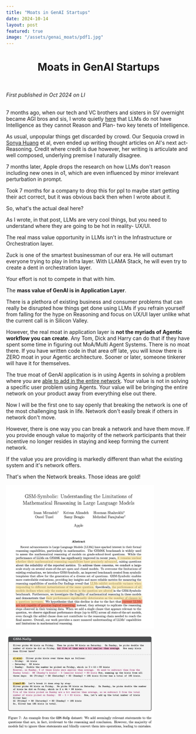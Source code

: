 ```yaml
---
title: "Moats in GenAI Startups"
date: 2024-10-14
layout: post
featured: true
image: "/assets/genai_moats/pdf1.jpg"
---
```


<div align="center">
  <h1><strong>Moats in GenAI Startups</strong></h1>
</div>

<br> <!-- Adds extra spacing -->

*First published in Oct 2024 on LI*<br><br>

7 months ago, when our tech and VC brothers and sisters in SV overnight became AGI bros and sis, I wrote quietly [here](https://trmanish.github.io/2024/03/25/the-agi-myth.html) that LLMs do not have Intelligence as they cannot Reason and Plan- two key tenets of Intelligence. 

As usual, unpopular things get discarded by crowd. Our Sequoia crowd in [Sonya Huang](https://www.linkedin.com/in/sonyaruihuang/) et al, even ended up writing thought articles on AI's next act- Reasoning. Credit where credit is due however, her writing is articulate and well composed, underlying premise I naturally disagree. 

7 months later, Apple drops the research on how LLMs don't reason including new ones in o1, which are even influenced by minor irrelevant perturbation in prompt. 

Took 7 months for a company to drop this for ppl to maybe start getting their act correct, but it was obvious back then when I wrote about it.

So, what's the actual deal here? 

As I wrote, in that post, LLMs are very cool things, but you need to understand where they are going to be hot in reality- UX/UI. 

The real mass value opportunity in LLMs isn't in the Infrastructure or Orchestration layer. 

Zuck is one of the smartest businessman of our era. He will outsmart everyone trying to play in Infra layer. With LLAMA Stack, he will even try to create a dent in orchestration layer. 

Your effort is not to compete in that with him. 

The **mass value of GenAI is in Application Layer**. 

There is a plethora of existing business and consumer problems that can really be disrupted how things get done using LLMs if you refrain yourself from falling for the hype on Reasoning and focus on UX/UI layer unlike what the current call is in Silicon Valley.

However, the real moat in application layer is **not the myriads of Agentic workflow you can create**. Any Tom, Dick and Harry can do that if they have spent some time in figuring out MoA/Multi Agent Systems. There is no moat there. If you have written code in that area off late, you will know there is ZERO moat in your Agentic architecture. Sooner or later, someone tinkerer will have it for themselves.

The true moat of GenAI application is in using Agents in solving a problem where you are <u>able to add in the entire network</u>. Your value is not in solving a specific user problem using Agents. Your value will be bringing the entire network on your product away from everything else out there. 

Now I will be the first one to say openly that breaking the network is one of the most challenging task in life. Network don't easily break if others in network don't move. 

However, there is one way you can break a network and have them move. If you provide enough value to majority of the network participants that their incentive no longer resides in staying and keep forming the current network. 

If the value you are providing is markedly different than what the existing system and it's network offers. 

That's when the Network breaks. Those ideas are gold!

<img src="/assets/genai_moats/pdf1.jpg" width="80%" ><br>


<img src="/assets/genai_moats/pdf2.jpg" width="80%" ><br>
